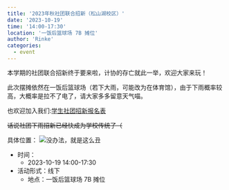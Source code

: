 ```yaml
---
title: '2023年秋社团联合招新（松山湖校区）'
date: '2023-10-19'
time: '14:00-17:30'
location: '一饭后篮球场 7B 摊位'
author: 'Rinke'
categories:
  - event
---
```


本学期的社团联合招新终于要来啦，计协的存亡就此一举，欢迎大家来玩！

此次摆摊依然在一饭后篮球场（若下大雨，可能改为在体育馆），由于下雨概率较高，大概率是拉不了电了，请大家多多留意天气喵。



也欢迎加入我们:[学生社团招新报名表](https://docs.qq.com/form/page/DQ0RmVU1wQlBoYVNv)

~~话说社团下雨招新已经快成为学校传统了（~~

具体位置：
![没办法，就是这么丑](</img/2023_ recruitment_ssl.jpg>)

- 时间：
  - 2023-10-19 14:00-17:30
- 活动形式：线下
  - 地点：一饭后篮球场 7B 摊位

